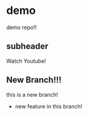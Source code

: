 # demo
demo repo!!

## subheader

Watch Youtube!

## New Branch!!!

this is a new branch!

* new feature in this branch!
